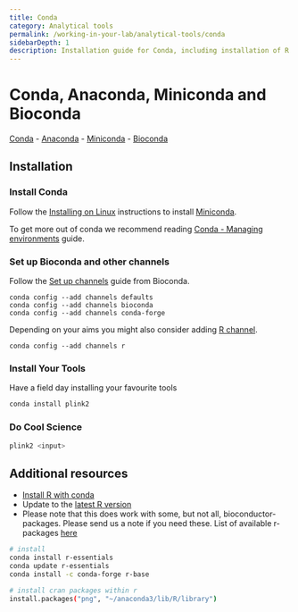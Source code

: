 ```yaml
---
title: Conda
category: Analytical tools
permalink: /working-in-your-lab/analytical-tools/conda
sidebarDepth: 1
description: Installation guide for Conda, including installation of R packages using Conda.
---
```


# Conda, Anaconda, Miniconda and Bioconda

[Conda](https://conda.io/en/latest/) - [Anaconda](https://docs.anaconda.com/anaconda/) - [Miniconda](https://conda.io/en/latest/miniconda.html) - [Bioconda](https://bioconda.github.io)

## Installation

### Install Conda

Follow the [Installing on Linux](https://conda.io/projects/conda/en/latest/user-guide/install/linux.html)
instructions to install [Miniconda](https://docs.conda.io/en/latest/miniconda.html#linux-installers).

To get more out of conda we recommend reading
[Conda - Managing environments](https://docs.conda.io/projects/conda/en/latest/user-guide/tasks/manage-environments.html)
guide.

### Set up Bioconda and other channels

Follow the [Set up channels](https://bioconda.github.io/user/install.html#set-up-channels) guide from Bioconda.

```
conda config --add channels defaults
conda config --add channels bioconda
conda config --add channels conda-forge
```

Depending on your aims you might also consider adding [R channel](https://anaconda.org/r/).
```
conda config --add channels r
```

### Install Your Tools

Have a field day installing your favourite tools

```bash
conda install plink2
```

### Do Cool Science

```bash
plink2 <input>
```

## Additional resources

- [Install R with conda](https://conda.io/docs/user-guide/tasks/use-r-with-conda.html)
- Update to the [latest R version](https://anaconda.org/conda-forge/r-base)
- Please note that this does work with some, but not all, bioconductor-packages. Please send us a note if you need these. List of available r-packages [here](https://repo.continuum.io/pkgs/r/linux-64/)

```bash
# install
conda install r-essentials
conda update r-essentials
conda install -c conda-forge r-base

# install cran packages within r
install.packages("png", "~/anaconda3/lib/R/library")
```
